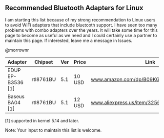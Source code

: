 ## Recommended Bluetooth Adapters for Linux

I am starting this list because of my strong recommendation to Linux
users to avoid WiFi adapters that include bluetooth support. I have seen
too many problems with combo adapters over the years. It will take some
time for this page to become as useful as we need and I could certainly
use a partner to maintain this page. If interested, leave me a message
in Issues.

@morrownr



| Adapter                           | Chipset   | Ver | Price  | Link                                         |
|-----------------------------------|-----------|-----|--------|----------------------------------------------|
| EDUP EP-B3536 [1]                 | rtl8761BU | 5.1 | 10 USD | www.amazon.com/dp/B09KG7QQ5V                 |
| Baseus BA04 [1]                   | rtl8761BU | 5.1 | 12 USD | www.aliexpress.us/item/3256805000876297.html |


[1] supported in kernel 5.14 and later.

Note: Your input to maintain this list is welcome.
